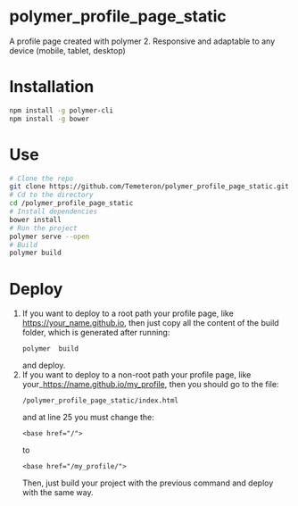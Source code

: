 # polymer_profile_page_static
A profile page created with polymer 2.
Responsive and adaptable to any device (mobile, tablet, desktop)

# Installation
```bash
npm install -g polymer-cli
npm install -g bower
```

# Use
```bash
# Clone the repo
git clone https://github.com/Temeteron/polymer_profile_page_static.git
# Cd to the directory
cd /polymer_profile_page_static
# Install dependencies
bower install
# Run the project
polymer serve --open
# Build
polymer build
```

# Deploy

1) If you want to deploy to a root path your profile page, like https://your_name.github.io, then just copy all the content of the build folder, which is generated after running:
    ```
    polymer  build
    ```
    and deploy.
2) If you want to deploy to a non-root path your profile page, like your_https://name.github.io/my_profile, then you should go to the file:
    ```
    /polymer_profile_page_static/index.html
    ```
    and at line 25 you must change the:
    ```
    <base href="/">
    ```
    to
    ```
    <base href="/my_profile/">
    ```
    Then, just build your project with the previous command and deploy with the same way.